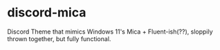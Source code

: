 # discord-mica
Discord Theme that mimics Windows 11's Mica + Fluent-ish(??), sloppily thrown together, but fully functional.
